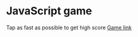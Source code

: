 # JavaScript game
Tap as fast as possible to get high score
[Game link](https://aqueefcs.github.io/JSgame/js2.html)
